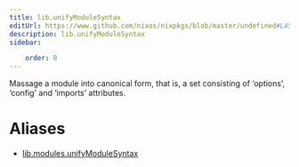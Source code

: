 ```yaml
---
title: lib.unifyModuleSyntax
editUrl: https://www.github.com/nixos/nixpkgs/blob/master/undefined#L458C23
description: lib.unifyModuleSyntax
sidebar:

    order: 8
---
```


Massage a module into canonical form, that is, a set consisting
of ‘options’, ‘config’ and ‘imports’ attributes.


# Aliases

- [lib.modules.unifyModuleSyntax](/nix-doc-comments/reference/lib/modules/lib-modules-unifymodulesyntax)


